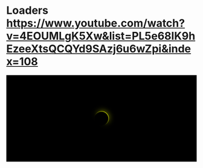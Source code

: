 # Loaders https://www.youtube.com/watch?v=4EOUMLgK5Xw&list=PL5e68lK9hEzeeXtsQCQYd9SAzj6u6wZpi&index=108
<p align="center">
  <img src="preview.png" alt="preview del proyecto"  width="1600">
</p>
